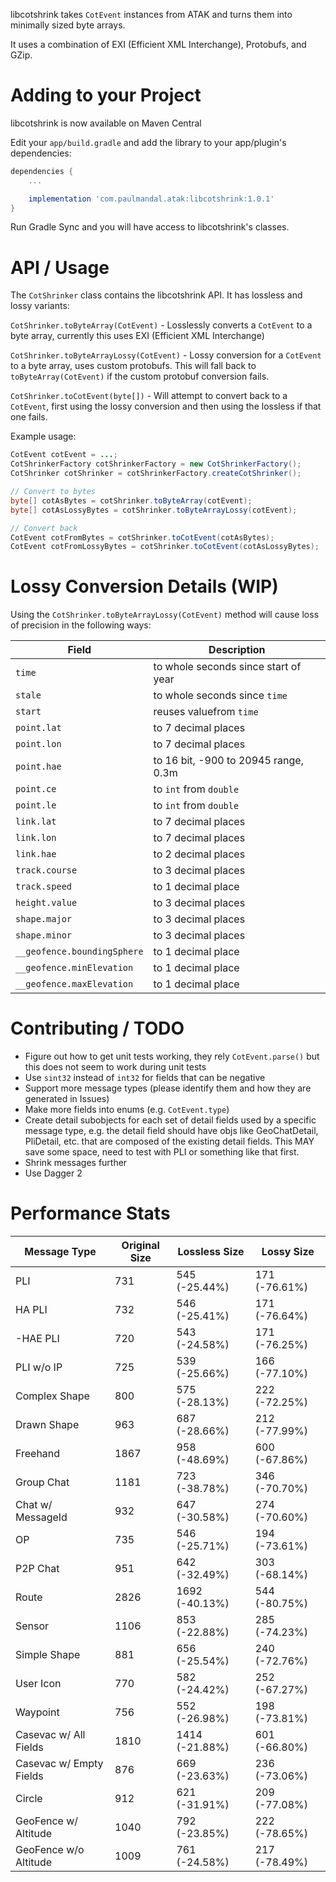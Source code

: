 libcotshrink takes `CotEvent` instances from ATAK and turns them into minimally sized byte arrays.

It uses a combination of EXI (Efficient XML Interchange), Protobufs, and GZip.

# Adding to your Project

libcotshrink is now available on Maven Central

Edit your `app/build.gradle` and add the library to your app/plugin's dependencies:

```groovy
dependencies {
    ...

    implementation 'com.paulmandal.atak:libcotshrink:1.0.1'
}

```

Run Gradle Sync and you will have access to libcotshrink's classes.

# API / Usage

The `CotShrinker` class contains the libcotshrink API. It has lossless and lossy variants:

`CotShrinker.toByteArray(CotEvent)` - Losslessly converts a `CotEvent` to a byte array, currently this uses EXI (Efficient XML Interchange)

`CotShrinker.toByteArrayLossy(CotEvent)` - Lossy conversion for a `CotEvent` to a byte array, uses custom protobufs. This will fall back to `toByteArray(CotEvent)` if the custom protobuf conversion fails.

`CotShrinker.toCotEvent(byte[])` - Will attempt to convert back to a `CotEvent`, first using the lossy conversion and then using the lossless if that one fails.

Example usage:

```java
CotEvent cotEvent = ...;
CotShrinkerFactory cotShrinkerFactory = new CotShrinkerFactory();
CotShrinker cotShrinker = cotShrinkerFactory.createCotShrinker();

// Convert to bytes
byte[] cotAsBytes = cotShrinker.toByteArray(cotEvent);
byte[] cotAsLossyBytes = cotShrinker.toByteArrayLossy(cotEvent);

// Convert back
CotEvent cotFromBytes = cotShrinker.toCotEvent(cotAsBytes);
CotEvent cotFromLossyBytes = cotShrinker.toCotEvent(cotAsLossyBytes);
```

# Lossy Conversion Details (WIP)

Using the `CotShrinker.toByteArrayLossy(CotEvent)` method will cause loss of precision in the following ways:

| Field          | Description                          |
| -------------- | ------------------------------------ |
|    `time`      | to whole seconds since start of year |
|    `stale`     | to whole seconds since `time`        |
|    `start`     | reuses valuefrom `time`              |
|    `point.lat` | to 7 decimal places                  |
|    `point.lon` | to 7 decimal places                  |
|    `point.hae` | to 16 bit, -900 to 20945 range, 0.3m |
|    `point.ce`  | to `int` from `double`               |
|    `point.le`  | to `int` from `double`               |
|    `link.lat`  | to 7 decimal places                  |
|    `link.lon`  | to 7 decimal places                  |
|    `link.hae`  | to 2 decimal places                  |
| `track.course` | to 3 decimal places                  |
|  `track.speed` | to 1 decimal place                   |
| `height.value` | to 3 decimal places                  |
|  `shape.major` | to 3 decimal places                  |
|  `shape.minor` | to 3 decimal places                  |
| `__geofence.boundingSphere` | to 1 decimal place      |
| `__geofence.minElevation`   | to 1 decimal place      |
| `__geofence.maxElevation`   | to 1 decimal place      |

# Contributing / TODO

* Figure out how to get unit tests working, they rely `CotEvent.parse()` but this does not seem to work during unit tests
* Use `sint32` instead of `int32` for fields that can be negative
* Support more message types (please identify them and how they are generated in Issues)
* Make more fields into enums (e.g. `CotEvent.type`)
* Create detail subobjects for each set of detail fields used by a specific message type, e.g. the detail field should have objs like GeoChatDetail, PliDetail, etc. that are composed of the existing detail fields. This MAY save some space, need to test with PLI or something like that first.
* Shrink messages further
* Use Dagger 2

# Performance Stats

| Message Type            | Original Size | Lossless Size  | Lossy Size    |
|-------------------------|---------------|----------------|---------------|
| PLI                     | 731           | 545 (-25.44%)  | 171 (-76.61%) |
| HA PLI                  | 732           | 546 (-25.41%)  | 171 (-76.64%) |
| -HAE PLI                | 720           | 543 (-24.58%)  | 171 (-76.25%) |
| PLI w/o IP              | 725           | 539 (-25.66%)  | 166 (-77.10%) |
| Complex Shape           | 800           | 575 (-28.13%)  | 222 (-72.25%) |
| Drawn Shape             | 963           | 687 (-28.66%)  | 212 (-77.99%) |
| Freehand                | 1867          | 958 (-48.69%)  | 600 (-67.86%) |
| Group Chat              | 1181          | 723 (-38.78%)  | 346 (-70.70%) |
| Chat w/ MessageId       | 932           | 647 (-30.58%)  | 274 (-70.60%) |
| OP                      | 735           | 546 (-25.71%)  | 194 (-73.61%) |
| P2P Chat                | 951           | 642 (-32.49%)  | 303 (-68.14%) |
| Route                   | 2826          | 1692 (-40.13%) | 544 (-80.75%) |
| Sensor                  | 1106          | 853 (-22.88%)  | 285 (-74.23%) |
| Simple Shape            | 881           | 656 (-25.54%)  | 240 (-72.76%) |
| User Icon               | 770           | 582 (-24.42%)  | 252 (-67.27%) |
| Waypoint                | 756           | 552 (-26.98%)  | 198 (-73.81%) |
| Casevac w/ All Fields   | 1810          | 1414 (-21.88%) | 601 (-66.80%) |
| Casevac w/ Empty Fields | 876           | 669 (-23.63%)  | 236 (-73.06%) |
| Circle                  | 912           | 621 (-31.91%)  | 209 (-77.08%) |
| GeoFence w/ Altitude    | 1040          | 792 (-23.85%)  | 222 (-78.65%) |
| GeoFence w/o Altitude   | 1009          | 761 (-24.58%)  | 217 (-78.49%) |
